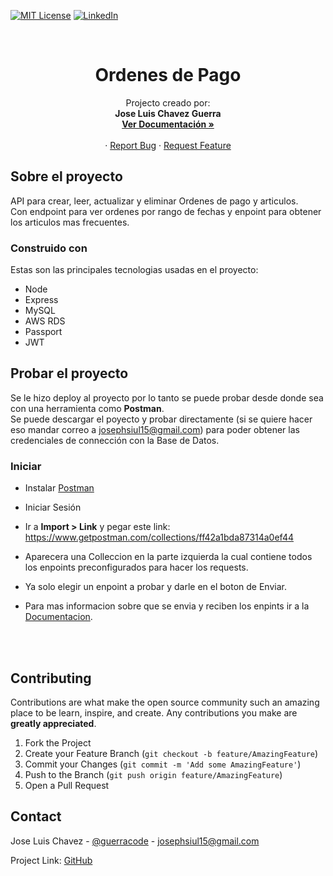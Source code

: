 [![MIT License][license-shield]][license-url]
[![LinkedIn][linkedin-shield]][linkedin-url]

<!-- PROJECT LOGO -->
<br />
<p align="center">
  <h1 align="center">Ordenes de Pago</h1>

  <p align="center">
    Projecto creado por: </br> <strong> Jose Luis Chavez Guerra </strong>
    <br />
    <a href="https://payment-orders.herokuapp.com/docs/"><strong>Ver Documentación »</strong></a>
    <br />
    <br />
    ·
    <a href="https://github.com/guerracode/payment-orders/issues">Report Bug</a>
    ·
    <a href="https://github.com/guerracode/payment-orders/issues">Request Feature</a>
  </p>
</p>

<!-- ABOUT THE PROJECT -->

## Sobre el proyecto

API para crear, leer, actualizar y eliminar Ordenes de pago y articulos. </br>
Con endpoint para ver ordenes por rango de fechas y enpoint para obtener los articulos mas frecuentes.

### Construido con

Estas son las principales tecnologias usadas en el proyecto:

- Node
- Express
- MySQL
- AWS RDS
- Passport
- JWT

<!-- GETTING STARTED -->

## Probar el proyecto

Se le hizo deploy al proyecto por lo tanto se puede probar desde donde sea con una herramienta como **Postman**. </br>
Se puede descargar el poyecto y probar directamente (si se quiere hacer eso mandar correo a josephsiul15@gmail.com) para poder obtener las credenciales de connección con la Base de Datos.

### Iniciar
- Instalar [Postman](https://www.postman.com/)

- Iniciar Sesión
- Ir a **Import > Link** y pegar este link: https://www.getpostman.com/collections/ff42a1bda87314a0ef44 
- Aparecera una Colleccion en la parte izquierda la cual contiene todos los enpoints preconfigurados para hacer los requests.
- Ya solo elegir un enpoint a probar y darle en el boton de Enviar.
- Para mas informacion sobre que se envia y reciben los enpints ir a la [Documentacion](https://payment-orders.herokuapp.com/docs/).

<!-- CONTRIBUTING -->
</br>
</br>

## Contributing

Contributions are what make the open source community such an amazing place to be learn, inspire, and create. Any contributions you make are **greatly appreciated**.

1. Fork the Project
2. Create your Feature Branch (`git checkout -b feature/AmazingFeature`)
3. Commit your Changes (`git commit -m 'Add some AmazingFeature'`)
4. Push to the Branch (`git push origin feature/AmazingFeature`)
5. Open a Pull Request

## Contact

Jose Luis Chavez - [@guerracode](https://twitter.com/guerracode) - josephsiul15@gmail.com

Project Link: [GitHub](https://github.com/guerracode/payment-orders)

<!-- LINKS -->

[license-shield]: https://img.shields.io/github/license/othneildrew/Best-README-Template.svg?style=flat-square
[license-url]: https://github.com/guerracode/To-Do/blob/master/LICENSE
[linkedin-shield]: https://img.shields.io/badge/-LinkedIn-black.svg?style=flat-square&logo=linkedin&colorB=555
[linkedin-url]: https://www.linkedin.com/in/jose-luis-chavez/

